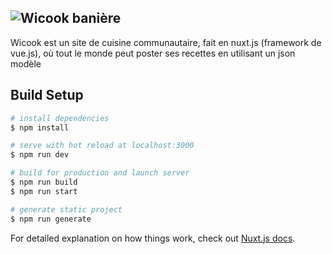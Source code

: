 ![Wicook banière](https://user-images.githubusercontent.com/44432694/117033730-f496de80-ad02-11eb-8739-c4ca9cee4c73.jpg)
---
Wicook est un site de cuisine communautaire, fait en nuxt.js (framework de vue.js), où tout le monde peut poster ses recettes en utilisant un json modèle

## Build Setup

```bash
# install dependencies
$ npm install

# serve with hot reload at localhost:3000
$ npm run dev

# build for production and launch server
$ npm run build
$ npm run start

# generate static project
$ npm run generate
```

For detailed explanation on how things work, check out [Nuxt.js docs](https://nuxtjs.org).
